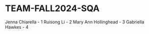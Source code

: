 # TEAM-FALL2024-SQA

Jenna Chiarella - 1
Ruisong Li - 2
Mary Ann Hollinghead - 3
Gabriella Hawkes - 4
